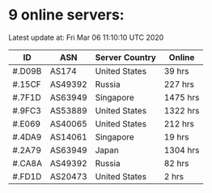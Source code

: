 # 9 online servers:

Latest update at: Fri Mar 06 11:10:10 UTC 2020

| ID | ASN | Server Country | Online |
| -- | --- | -------------- | ------ |
| #.D09B | AS174 | United States | 39 hrs |
| #.15CF | AS49392 | Russia | 227 hrs |
| #.7F1D | AS63949 | Singapore | 1475 hrs |
| #.9FC3 | AS53889 | United States | 1322 hrs |
| #.E069 | AS40065 | United States | 212 hrs |
| #.4DA9 | AS14061 | Singapore | 19 hrs |
| #.2A79 | AS63949 | Japan | 1304 hrs |
| #.CA8A | AS49392 | Russia | 82 hrs |
| #.FD1D | AS20473 | United States | 2 hrs |

